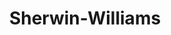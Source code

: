 ---
title: "Sherwin-Williams"
url: /washington/sherwin-williams-connecticut-avenue-northwest/
shop: Farben
---